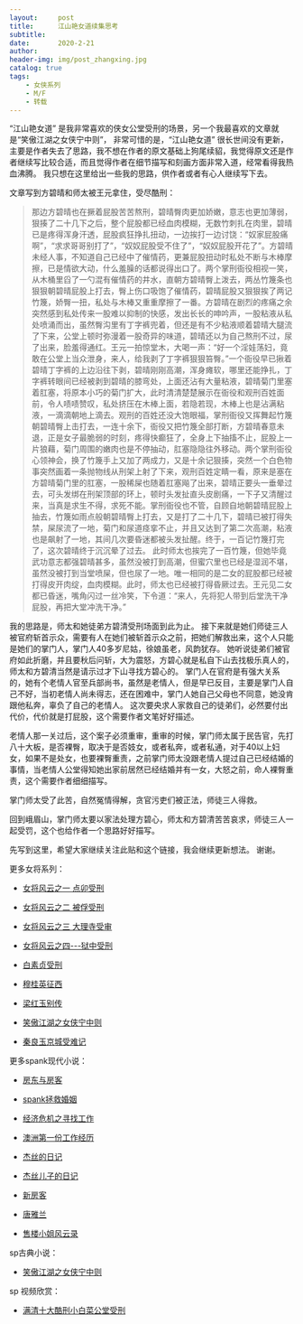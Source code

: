 ```yaml
---
layout:     post
title:      江山艳女道续集思考
subtitle:   
date:       2020-2-21
author:     
header-img: img/post_zhangxing.jpg
catalog: true
tags:
    - 女侠系列
    - M/F
    - 转载
---
```



“江山艳女道” 是我非常喜欢的侠女公堂受刑的场景，另一个我最喜欢的文章就是“笑傲江湖之女侠宁中则”， 非常可惜的是，“江山艳女道” 很长世间没有更新，主要是作者失去了思路，我不想在作者的原文基础上狗尾续貂，我觉得原文还是作者继续写比较合适，而且觉得作者在细节描写和刻画方面非常入道，经常看得我热血沸腾。 我只想在这里给出一些我的思路，供作者或者有心人继续写下去。


文章写到方碧晴和师太被王元拿住，受尽酷刑：

>
> 那边方碧晴也在撅着屁股苦苦熬刑，碧晴臀肉更加娇嫩，意志也更加薄弱，狠揍了二十几下之后，整个屁股都已经血肉模糊，无数竹刺扎在肉里，碧晴已是疼得浑身汗透，屁股疯狂挣扎扭动，一边挨打一边讨饶：“奴家屁股痛啊”，“求求哥哥别打了”，“奴奴屁股受不住了”，“奴奴屁股开花了”。方碧晴未经人事，不知道自己已经中了催情药，更兼屁股扭动时私处不断与木棒摩擦，已是情欲大动，什么羞臊的话都说得出口了。两个掌刑衙役相视一笑，从木桶里舀了一勺混有催情药的井水，直朝方碧晴臀上泼去，两丛竹篾条也狠狠朝碧晴屁股上打去，臀上伤口吸饱了催情药，碧晴屁股又狠狠挨了两记竹篾，娇臀一扭，私处与木棒又重重摩擦了一番。方碧晴在剧烈的疼痛之余突然感到私处传来一股难以抑制的快感，发出长长的呻吟声，一股粘液从私处喷涌而出，虽然臀沟里有丁字裤兜着，但还是有不少粘液顺着碧晴大腿流了下来，公堂上顿时弥漫着一股奇异的味道，碧晴还以为自己熬刑不过，尿了出来，脸羞得通红。王元一拍惊堂木，大喝一声：“好一个淫娃荡妇，竟敢在公堂上当众泄身，来人，给我剥了丁字裤狠狠笞臀。”一个衙役早已揪着碧晴丁字裤的上边沿往下剥，碧晴刚刚高潮，浑身瘫软，哪里还能挣扎，丁字裤转眼间已经被剥到碧晴的膝弯处，上面还沾有大量粘液，碧晴菊门里塞着肛塞，将原本小巧的菊门扩大，此时清清楚楚展示在衙役和观刑百姓面前，令人啧啧赞叹，私处挤压在木棒上面，若隐若现，木棒上也是沾满粘液，一滴滴朝地上滴去。观刑的百姓还没大饱眼福，掌刑衙役又挥舞起竹篾朝碧晴臀上击打去，一连十余下，衙役又把竹篾全部打断，方碧晴春意未退，正是女子最脆弱的时刻，疼得快癫狂了，全身上下抽搐不止，屁股上一片狼藉，菊门周围的嫩肉也是不停抽动，肛塞隐隐往外移动。两个掌刑衙役心领神会，换了竹篾手上又加了两成力，又是十余记狠揍，突然一个白色物事突然画着一条抛物线从刑架上射了下来，观刑百姓定睛一看，原来是塞在方碧晴菊门里的肛塞，一股稀屎也随着肛塞飚了出来，碧晴正要头一垂晕过去，可头发绑在刑架顶部的环上，顿时头发扯直头皮剧痛，一下子又清醒过来，当真是求生不得，求死不能。掌刑衙役也不管，自顾自地朝碧晴屁股上抽去，竹篾如雨点般朝碧晴臀上打去，又是打了二十几下，碧晴已被打得失禁，屎尿流了一地，菊门和尿道痉挛不止，并且又达到了第二次高潮，粘液也是飙射了一地，其间几次要昏迷都被头发扯醒。终于，一百记竹篾打完了，这次碧晴终于沉沉晕了过去。  此时师太也挨完了一百竹篾，但她毕竟武功意志都强碧晴甚多，虽然没被打到高潮，但蜜穴里也已经是湿润不堪，虽然没被打到当堂喷屎，但也尿了一地。唯一相同的是二女的屁股都已经被打得皮开肉绽，血肉模糊。此时，师太也已经被打得昏厥过去。王元见二女都已昏迷，嘴角闪过一丝冷笑，下令道：“来人，先将犯人带到后堂洗干净屁股，再把大堂冲洗干净。” 



我的思路是，师太和她徒弟方碧清受刑场面到此为止。 接下来就是她们师徒三人被官府斩首示众，需要有人在她们被斩首示众之前，把她们解救出来，这个人只能是她们的掌门人，掌门人40多岁尼姑，徐娘虽老，风韵犹存。 她听说徒弟们被官府如此折磨，并且要秋后问斩，大为震怒，方碧心就是私自下山去找极乐真人的，师太和方碧清当然是请示过才下山寻找方碧心的。 掌门人在官府是有强大关系的，她有个老情人官至兵部尚书，虽然是老情人，但是早已反目，主要是掌门人自己不好，当初老情人尚未得志，还在困难中，掌门人她自己父母也不同意，她没肯跟他私奔，辜负了自己的老情人。 这次要央求人家救自己的徒弟们，必然要付出代价，代价就是打屁股，这个需要作者文笔好好描述。



老情人那一关过后，这个案子必须重审，重审的时候，掌门师太属于民告官，先打八十大板，是否裸臀，取决于是否妓女，或者私奔，或者私通，对于40以上妇女，如果不是处女，也要裸臀重责，之前掌门师太没跟老情人提过自己已经结婚的事情，当老情人公堂得知她出家前居然已经结婚并有一女，大怒之前，命人裸臀重责，这个需要作者细细描写。



掌门师太受了此苦，自然冤情得解，贪官污吏们被正法，师徒三人得救。 



回到峨眉山，掌门师太要以家法处理方碧心，师太和方碧清苦苦哀求，师徒三人一起受罚，这个也给作者一个思路好好描写。


先写到这里，希望大家继续关注此贴和这个链接，我会继续更新想法。 谢谢。



更多女将系列：

- [女将风云之一 点卯受刑](http://childinside.club/2003/12/11/%E5%A5%B3%E5%B0%86%E9%A3%8E%E4%BA%91%E4%B9%8B%E4%B8%80-%E7%82%B9%E5%8D%AF%E5%8F%97%E5%88%91/)

- [女将风云之二 被俘受刑](http://childinside.club/2003/12/11/%E5%A5%B3%E5%B0%86%E9%A3%8E%E4%BA%91%E4%B9%8B%E4%BA%8C-%E8%A2%AB%E4%BF%98%E5%8F%97%E5%88%91/)

- [女将风云之三 大理寺受审](http://childinside.club/2003/12/11/%E5%A5%B3%E5%B0%86%E9%A3%8E%E4%BA%91%E4%B9%8B%E4%B8%89-%E5%A4%A7%E7%90%86%E5%AF%BA%E5%8F%97%E5%AE%A1/)

- [女将风云之四---狱中受刑](http://childinside.club/2003/12/11/%E5%A5%B3%E5%B0%86%E9%A3%8E%E4%BA%91%E4%B9%8B%E5%9B%9B-%E7%8B%B1%E4%B8%AD%E5%8F%97%E5%88%91/)

- [白素贞受刑](http://childinside.club/2003/12/11/%E7%99%BD%E7%B4%A0%E8%B4%9E%E5%8F%97%E5%88%91/)

- [穆桂英征西](http://childinside.club/2013/04/17/%E7%A9%86%E6%A1%82%E8%8B%B1%E5%BE%81%E8%A5%BF/)

- [梁红玉别传](http://childinside.club/2013/12/11/%E6%A2%81%E7%BA%A2%E7%8E%89%E5%88%AB%E4%BC%A0/)

- [笑傲江湖之女侠宁中则](http://childinside.club/2013/12/20/%E7%AC%91%E5%82%B2%E6%B1%9F%E6%B9%96%E4%B9%8B%E5%A5%B3%E4%BE%A0%E5%AE%81%E4%B8%AD%E5%88%99/)

- [秦良玉京城受难记](http://childinside.club/2016/05/12/%E7%A7%A6%E8%89%AF%E7%8E%89%E4%BA%AC%E5%9F%8E%E5%8F%97%E9%9A%BE%E8%AE%B0/)

更多spank现代小说：

- [房东与房客](http://childinside.club/2019/12/31/%E6%88%BF%E4%B8%9C%E4%B8%8E%E6%88%BF%E5%AE%A2/)
- [spank拯救婚姻](http://childinside.club/2019/12/29/spank%E6%8B%AF%E6%95%91%E5%A9%9A%E5%A7%BB/)
- [经济危机之寻找工作](http://childinside.club/2019/11/25/%E7%BB%8F%E6%B5%8E%E5%8D%B1%E6%9C%BA%E4%B9%8B%E5%AF%BB%E6%89%BE%E5%B7%A5%E4%BD%9C/)

- [澳洲第一份工作经历](http://childinside.club/2018/06/02/%E6%BE%B3%E6%B4%B2%E7%AC%AC%E4%B8%80%E4%BB%BD%E5%B7%A5%E4%BD%9C%E7%BB%8F%E5%8E%86/)
- [杰丝的日记](http://childinside.club/2018/04/18/%E6%9D%B0%E4%B8%9D%E7%9A%84%E6%97%A5%E8%AE%B0/)
- [杰丝儿子的日记](http://childinside.club/2018/04/17/%E6%9D%B0%E4%B8%9D%E5%84%BF%E5%AD%90%E7%9A%84%E6%97%A5%E8%AE%B0/)
- [新房客](http://childinside.club/2018/04/16/%E7%94%B7%E6%88%BF%E4%B8%9C%E4%B8%8E%E5%A5%B3%E6%88%BF%E5%AE%A2/)
- [唐雅兰](http://childinside.club/2013/04/03/%E5%94%90%E9%9B%85%E5%85%B0/)

- [售楼小姐风云录](http://childinside.club/2020/01/02/%E5%8D%B1%E6%9C%BA%E6%9D%A5%E4%B8%B4/)



sp古典小说：

- [笑傲江湖之女侠宁中则](http://childinside.club/2013/12/20/%E7%AC%91%E5%82%B2%E6%B1%9F%E6%B9%96%E4%B9%8B%E5%A5%B3%E4%BE%A0%E5%AE%81%E4%B8%AD%E5%88%99/)


sp 视频欣赏：

- [满清十大酷刑小白菜公堂受刑](http://childinside.club/2018/04/19/%E5%B0%8F%E7%99%BD%E8%8F%9C%E5%8F%97%E5%88%91/)